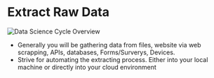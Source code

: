 # Extract Raw Data

![Data Science Cycle Overview](Data-Science-Cycle-Overview.png)

* Generally you will be gathering data from files, website via web scrapping, APIs, databases, Forms/Surverys, Devices.
* Strive for automating the extracting process. Either into your local machine or directly into your cloud environment